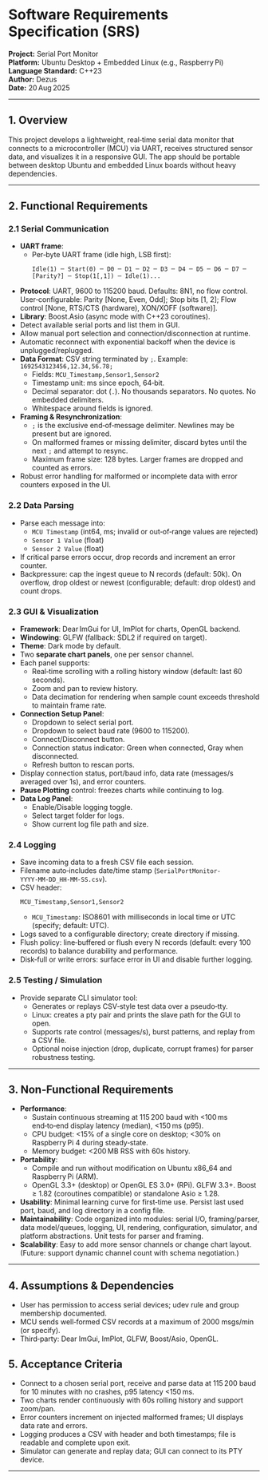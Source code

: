 # **Software Requirements Specification (SRS)**  
**Project:** Serial Port Monitor  
**Platform:** Ubuntu Desktop + Embedded Linux (e.g., Raspberry Pi)  
**Language Standard:** C++23  
**Author:** Dezus  
**Date:** 20 Aug 2025  

---

## **1. Overview**
This project develops a lightweight, real‑time serial data monitor that connects to a microcontroller (MCU) via UART, receives structured sensor data, and visualizes it in a responsive GUI. The app should be portable between desktop Ubuntu and embedded Linux boards without heavy dependencies.

---

## **2. Functional Requirements**
### **2.1 Serial Communication**
- **UART frame**:
  - Per‑byte UART frame (idle high, LSB first):
    ```
    Idle(1) ─ Start(0) ─ D0 ─ D1 ─ D2 ─ D3 ─ D4 ─ D5 ─ D6 ─ D7 ─ [Parity?] ─ Stop(1[,1]) ─ Idle(1)...
    ```
- **Protocol**: UART, 9600 to 115200 baud. Defaults: 8N1, no flow control. User‑configurable: Parity [None, Even, Odd]; Stop bits [1, 2]; Flow control [None, RTS/CTS (hardware), XON/XOFF (software)].
- **Library**: Boost.Asio (async mode with C++23 coroutines).
- Detect available serial ports and list them in GUI.
- Allow manual port selection and connection/disconnection at runtime.
- Automatic reconnect with exponential backoff when the device is unplugged/replugged.
- **Data Format**: CSV string terminated by `;`. Example: `1692543123456,12.34,56.78;`
  - Fields: `MCU_Timestamp,Sensor1,Sensor2`
  - Timestamp unit: ms since epoch, 64‑bit.
  - Decimal separator: dot (`.`). No thousands separators. No quotes. No embedded delimiters.
  - Whitespace around fields is ignored.
- **Framing & Resynchronization**:
  - `;` is the exclusive end‑of‑message delimiter. Newlines may be present but are ignored.
  - On malformed frames or missing delimiter, discard bytes until the next `;` and attempt to resync.
  - Maximum frame size: 128 bytes. Larger frames are dropped and counted as errors.
- Robust error handling for malformed or incomplete data with error counters exposed in the UI.

### **2.2 Data Parsing**
- Parse each message into:
  - `MCU Timestamp` (int64, ms; invalid or out‑of‑range values are rejected)
  - `Sensor 1 Value` (float)
  - `Sensor 2 Value` (float)
- If critical parse errors occur, drop records and increment an error counter.
- Backpressure: cap the ingest queue to N records (default: 50k). On overflow, drop oldest or newest (configurable; default: drop oldest) and count drops.

### **2.3 GUI & Visualization**
- **Framework**: Dear ImGui for UI, ImPlot for charts, OpenGL backend.
- **Windowing**: GLFW (fallback: SDL2 if required on target).
- **Theme**: Dark mode by default.
- Two **separate chart panels**, one per sensor channel.
- Each panel supports:
  - Real‑time scrolling with a rolling history window (default: last 60 seconds).
  - Zoom and pan to review history.
  - Data decimation for rendering when sample count exceeds threshold to maintain frame rate.
- **Connection Setup Panel**:
  - Dropdown to select serial port.
  - Dropdown to select baud rate (9600 to 115200).
  - Connect/Disconnect button.
  - Connection status indicator: Green when connected, Gray when disconnected.
  - Refresh button to rescan ports.
- Display connection status, port/baud info, data rate (messages/s averaged over 1s), and error counters.
- **Pause Plotting** control: freezes charts while continuing to log.
- **Data Log Panel**:
  - Enable/Disable logging toggle.
  - Select target folder for logs.
  - Show current log file path and size.

### **2.4 Logging**
- Save incoming data to a fresh CSV file each session.
- Filename auto‑includes date/time stamp (`SerialPortMonitor-YYYY‑MM‑DD_HH‑MM‑SS.csv`).
- CSV header:
  ```
  MCU_Timestamp,Sensor1,Sensor2
  ```
  - `MCU_Timestamp`: ISO8601 with milliseconds in local time or UTC (specify; default: UTC).
- Logs saved to a configurable directory; create directory if missing.
- Flush policy: line‑buffered or flush every N records (default: every 100 records) to balance durability and performance.
- Disk‑full or write errors: surface error in UI and disable further logging.

### **2.5 Testing / Simulation**
- Provide separate CLI simulator tool:
  - Generates or replays CSV‑style test data over a pseudo‑tty.
  - Linux: creates a pty pair and prints the slave path for the GUI to open.
  - Supports rate control (messages/s), burst patterns, and replay from a CSV file.
  - Optional noise injection (drop, duplicate, corrupt frames) for parser robustness testing.

---

## **3. Non‑Functional Requirements**
- **Performance**:
  - Sustain continuous streaming at 115 200 baud with <100 ms end‑to‑end display latency (median), <150 ms (p95).
  - CPU budget: <15% of a single core on desktop; <30% on Raspberry Pi 4 during steady‑state.
  - Memory budget: <200 MB RSS with 60s history.
- **Portability**:
  - Compile and run without modification on Ubuntu x86_64 and Raspberry Pi (ARM).
  - OpenGL 3.3+ (desktop) or OpenGL ES 3.0+ (RPi). GLFW 3.3+. Boost ≥ 1.82 (coroutines compatible) or standalone Asio ≥ 1.28.
- **Usability**: Minimal learning curve for first‑time use. Persist last used port, baud, and log directory in a config file.
- **Maintainability**: Code organized into modules: serial I/O, framing/parser, data model/queues, logging, UI, rendering, configuration, simulator, and platform abstractions. Unit tests for parser and framing. 
- **Scalability**: Easy to add more sensor channels or change chart layout. (Future: support dynamic channel count with schema negotiation.)

---

## **4. Assumptions & Dependencies**
- User has permission to access serial devices; udev rule and group membership documented.
- MCU sends well‑formed CSV records at a maximum of 2000 msgs/min (or specify).
- Third‑party: Dear ImGui, ImPlot, GLFW, Boost/Asio, OpenGL.

## **5. Acceptance Criteria**
- Connect to a chosen serial port, receive and parse data at 115 200 baud for 10 minutes with no crashes, p95 latency <150 ms.
- Two charts render continuously with 60s rolling history and support zoom/pan.
- Error counters increment on injected malformed frames; UI displays data rate and errors.
- Logging produces a CSV with header and both timestamps; file is readable and complete upon exit.
- Simulator can generate and replay data; GUI can connect to its PTY device.

---